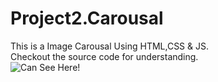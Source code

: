 # Project2.Carousal

This is a Image Carousal Using HTML,CSS & JS.\
Checkout the source code for understanding.\
![Can See Here!](https://github.com/devteja04)
